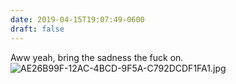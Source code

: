 ```yaml
---
date: 2019-04-15T19:07:49-0600
draft: false
---
```




Aww yeah, bring the sadness the fuck on. ![AE26B99F-12AC-4BCD-9F5A-C792DCDF1FA1.jpg](http://ianwhitney.micro.blog/uploads/2019/9cb7384277.jpg)



